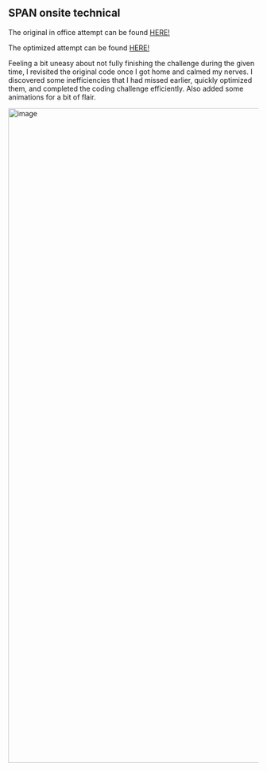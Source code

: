 ## SPAN onsite technical

The original in office attempt can be found [HERE!](https://github.com/pbrovarnik/span-onsite-technical/blob/main/src/onsite-attempt.tsx)

The optimized attempt can be found [HERE!](https://github.com/pbrovarnik/span-onsite-technical/blob/main/src/optimized-attempt.tsx)

Feeling a bit uneasy about not fully finishing the challenge during the given time, I revisited the original code once I got home and calmed my nerves. I discovered some inefficiencies that I had missed earlier, quickly optimized them, and completed the coding challenge efficiently. Also added some animations for a bit of flair.

<img width="1315" alt="image" src="https://github.com/user-attachments/assets/6766ae04-6ec3-4d23-bfea-5c321bd8bdcc">

